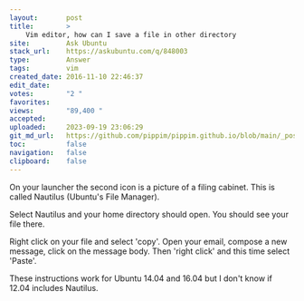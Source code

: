 ```yaml
---
layout:       post
title:        >
    Vim editor, how can I save a file in other directory
site:         Ask Ubuntu
stack_url:    https://askubuntu.com/q/848003
type:         Answer
tags:         vim
created_date: 2016-11-10 22:46:37
edit_date:    
votes:        "2 "
favorites:    
views:        "89,400 "
accepted:     
uploaded:     2023-09-19 23:06:29
git_md_url:   https://github.com/pippim/pippim.github.io/blob/main/_posts/2016/2016-11-10-Vim-editor_-how-can-I-save-a-file-in-other-directory.md
toc:          false
navigation:   false
clipboard:    false
---
```


On your launcher the second icon is a picture of a filing cabinet. This is called Nautilus (Ubuntu's File Manager).

Select Nautilus and your home directory should open. You should see your file there.

Right click on your file and select 'copy'. Open your email, compose a new message, click on the message body. Then 'right click' and this time select 'Paste'.

These instructions work for Ubuntu 14.04 and 16.04 but I don't know if 12.04 includes Nautilus.
